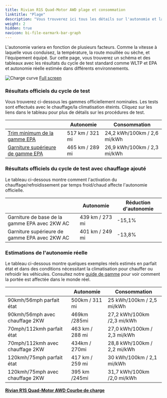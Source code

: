 ```yaml
---
title: Rivian R1S Quad-Motor AWD plage et consommation
linktitle: "Plage"
description: "Vous trouverez ici tous les détails sur l'autonomie et la consommation pour Rivian R1S Quad-Motor AWD."
weight: 2
hidden: true
navicon: bi-file-earmark-bar-graph
---
```

<!-- markdownlint-disable MD033 -->
<!-- markdownlint-disable MD010 -->

L'autonomie variera en fonction de plusieurs facteurs. Comme la vitesse à laquelle vous conduisez, la température, la route mouillée ou sèche, et l'équipement équipé. Sur cette page, vous trouverez un schéma et des tableaux avec les résultats du cycle de test standard comme WLTP et EPA et autonomie réelle estimée dans différents environnements.

<img class="img-fluid" alt="Charge curve" src="/images//models/rivian/r1/r1s_quad-motor_awd/range.svg"/>
<a href="/images/models/rivian/r1/r1s_quad-motor_awd/range.svg">Full screen</a>

### Résultats officiels du cycle de test

Vous trouverez ci-dessous les gammes officiellement nominales. Les tests sont effectués avec le chauffage/la climatisation éteints. Cliquez sur les liens dans le tableau pour plus de détails sur les procédures de test.

<div class="table-responsive">
<table class="table table-striped border">
	<thead>
		<tr>
			<th>
			</th>
			<th>
				Autonomie
			</th>
			<th>
				Consommation
			</th>
		</tr>
	</thead>
	<tbody>
		<tr>
			<td>
				<a href="../../../../../guides/understandingrange/epa/ ">
					Trim minimum de la gamme EPA
				</a>
			</td>
			<td>
				517 km / 321 mi
			</td>
			<td>
				24,2 kWh/100km / 2,6 mi/kWh
			</td>
		</tr>
		<tr>
			<td>
				<a href="../../../../../guides/understandingrange/epa/ ">
					Garniture supérieure de gamme EPA
				</a>
			</td>
			<td>
				465 km / 289 mi
			</td>
			<td>
				26,9 kWh/100km / 2,3 mi/kWh
			</td>
		</tr>
	</tbody>
</table>
</div>

### Résultats officiels du cycle de test avec chauffage ajouté

Le tableau ci-dessous montre comment l'activation du chauffage/refroidissement par temps froid/chaud affecte l'autonomie officielle.

<div class="table-responsive">
<table class="table table-striped border">
	<thead>
		<tr>
			<th>
			</th>
			<th>
				Autonomie
			</th>
			<th>
				Réduction d'autonomie
			</th>
		</tr>
	</thead>
	<tbody>
		<tr>
			<td>
				Garniture de base de la gamme EPA avec 2KW AC
			</td>
			<td>
				439 km / 273 mi
			</td>
			<td>
				-15,1%
			</td>
		</tr>
		<tr>
			<td>
				Garniture supérieure de gamme EPA avec 2KW AC
			</td>
			<td>
				401 km / 249 mi
			</td>
			<td>
				-13,8%
			</td>
		</tr>
	</tbody>
</table>
</div>

### Estimations de l'autonomie réelle

Le tableau ci-dessous montre quelques exemples réels estimés en parfait état et dans des conditions nécessitant la climatisation pour chauffer ou refroidir les véhicules. Consultez notre [guide de gamme](../../../../../guides/understandingrange/) pour voir comment la portée est affectée dans le monde réel.

<div class="table-responsive">
<table class="table table-striped border">
	<thead>
		<tr>
			<th>
			</th>
			<th>
				Autonomie
			</th>
			<th>
				Consommation
			</th>
		</tr>
	</thead>
	<tbody>
		<tr>
			<td>
				90kmh/56mph parfait état
			</td>
			<td>
				500km / 311 mi
			</td>
			<td>
				25 kWh/100km / 2,5 mi/kWh
			</td>
		</tr>
		<tr>
			<td>
				90kmh/56mph avec chauffage 2KW
			</td>
			<td>
				469km /285mi
			</td>
			<td>
				27,2 kWh/100km /2,3 mi/kWh 
			</td>
		</tr>
		<tr>
			<td>
				70mph/112kmh parfait état
			</td>
			<td>
				463 km / 288 mi
			</td>
			<td>
				27,0 kWh/100km / 2,3 mi/kWh
			</td>
		</tr>
		<tr>
			<td>
				70mph/112kmh avec chauffage 2KW
			</td>
			<td>
				434km / 270mi
			</td>
			<td>
				28,8 kWh/100km / 2,2 mi/kWh  
			</td>
		</tr>
		<tr>
			<td>
				120kmh/75mph parfait état
			</td>
			<td>
				417 km / 259 mi
			</td>
			<td>
				30 kWh/100km / 2,1 mi/kWh
			</td>
		</tr>
		<tr>
			<td>
				120kmh/75mph avec chauffage 2KW
			</td>
			<td>
				395 km /245mi
			</td>
			<td>
				31,7 kWh/100km /2,0 mi/kWh
			</td>
		</tr>
	</tbody>
</table>
</div>
<div class="mt-3 mb-3">
<a href="../" class="text-decoration-none text-black">
<strong><i class="bi-arrow-left"></i> Rivian R1S Quad-Motor AWD </strong>
</a>
<a href="../chargingcurve/" class="text-decoration-none text-black float-end">
<strong>Courbe de charge <i class="bi-arrow-right"></i></strong>
</a>
</div>
